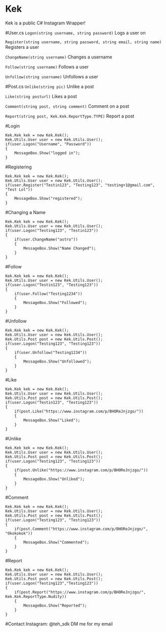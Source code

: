 # Kek
Kek is a public C# Instagram Wrapper!

#User.cs
```Logon(string username, string password)```
Logs a user on

```Register(string username, string password, string email, string name)```
Registers a user

```ChangeName(string username)```
Changes a username

```Follow(string username)```
Follows a user

```Unfollow(string username)```
Unfollows a user

#Post.cs
```Unlike(string pic)```
Unlike a post

```Like(string posturl)```
Likes a post

```Comment(string post, string comment)```
Comment on a post

```Report(string post, Kek.Kek.ReportType.TYPE)```
Report a post


#Login
```
Kek.Kek kek = new Kek.Kek();
Kek.Utils.User user = new Kek.Utils.User();
if(user.Logon("Username", "Password"))
{
	MessageBox.Show("logged in");
}
```

#Registering
```
Kek.Kek kek = new Kek.Kek();
Kek.Utils.User user = new Kek.Utils.User();
if(user.Register("Testin123", "Testing123", "testing+1@gmail.com", "Test Lol"))
{
	MessageBox.Show("registered");
}
```

#Changing a Name
```
Kek.Kek kek = new Kek.Kek();
Kek.Utils.User user = new Kek.Utils.User();
if(user.Logon("Testing123", "Testin123"))
{
	if(user.ChangeName("astro")) 
	{
		MessageBox.Show("Name Changed");
	}
}
```

#Follow
```
Kek.Kek kek = new Kek.Kek();
Kek.Utils.User user = new Kek.Utils.User();
if(user.Logon("Testin123", "Testing123"))
{
	if(user.Follow("Testing1234"))
	{
		MessageBox.Show("Followed");
	}
}
```

#Unfollow
```
Kek.Kek kek = new Kek.Kek();
Kek.Utils.User user = new Kek.Utils.User();
Kek.Utils.Post post = new Kek.Utils.Post();
if(user.Logon("Testing123", "Testing123"))
{
	if(user.Unfollow("Testing1234"))
	{
		MessageBox.Show("Unfollowed");
	}
}
```

#Like
```
Kek.Kek kek = new Kek.Kek();
Kek.Utils.User user = new Kek.Utils.User();
Kek.Utils.Post post = new Kek.Utils.Post();
if(user.Logon("Testin123", "Testing123"))
{
	if(post.Like("https://www.instagram.com/p/BHOReJnjzgo/"))
	{
		MessageBox.Show("Liked");
	}
}
```

#Unlike
```
Kek.Kek kek = new Kek.Kek();
Kek.Utils.User user = new Kek.Utils.User();
Kek.Utils.Post post = new Kek.Utils.Post();
if(user.Logon("Testing123", "Testing123"))
{
	if(post.Unlike("https://www.instagram.com/p/BHOReJnjzgo/"))
	{
		MessageBox.Show("Unliked");
	}
}
```

#Comment
```
Kek.Kek kek = new Kek.Kek();
Kek.Utils.User user = new Kek.Utils.User();
Kek.Utils.Post post = new Kek.Utils.Post();
if(user.Logon("Testing123", "Testing123"))
{
	if(post.Comment("https://www.instagram.com/p/BHOReJnjzgo/", "Okokokok"))
	{
		MessageBox.Show("Commented");
	}
}
```

#Report
```
Kek.Kek kek = new Kek.Kek();
Kek.Utils.User user = new Kek.Utils.User();
Kek.Utils.Post post = new Kek.Utils.Post();
if(user.Logon("Testing123","Testing123"))
{
	if(post.Report("https://www.instagram.com/p/BHOReJnjzgo/", Kek.Kek.ReportType.Nudity)) 
	{
		MessageBox.Show("Reported");
	}
}
```

#Contact
Instagram: @teh_sdk
DM me for my email
